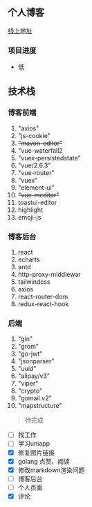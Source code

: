 
## 个人博客


[线上地址](http://146.56.206.160)

### 项目进度
- 低
  
## 技术栈 
### 博客前端 
1. "axios"
2. "js-cookie"
3. ~~"mavon-editor"~~
4. "vue-waterfall2
5. "vuex-persistedstate"
6. "vue/2.6.3"
7. "vue-router"
8. "vuex"
9. "element-ui"
10. ~~"vue-meditor"~~
11. toastui-editor
12. highlight
13. emoji-js
### 博客后台 
1. react
2. echarts
3. antd
4. http-proxy-middlewar
5. tailwindcss
6. axios
7. react-router-dom
8. redux-react-hook

### 后端
1. "gin" 
2. "grom"
3. "go-jwt"
4. "jsonparser"
5. "uuid"
6. "alipay/v3"
7. "viper"
8. "crypto"
9. "gomail.v2"
10. "mapstructure"
> 待完成
- [ ] 找工作
- [ ] 学习uniapp 
- [x] 修复图片链接
- [x] golang 点赞、阅读
- [x] 修改markdown渲染问题
- [ ] 博客后台 
- [ ] 个人页面
- [x] 评论